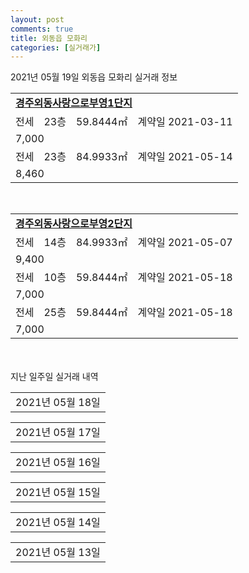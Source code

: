 ```yaml
---
layout: post
comments: true
title: 외동읍 모화리
categories: [실거래가]
---
```


2021년 05월 19일 외동읍 모화리 실거래 정보

<table>
  <tr>
    <td colspan="4" style="font-weight: bold;"><a href="https://search.naver.com/search.naver?query=경주외동사랑으로부영1단지">경주외동사랑으로부영1단지</a></td>
  </tr>
    
  <tr>
    <td>전세</td>
    <td>23층</td>
    <td>59.8444㎡</td>
    <td>계약일 2021-03-11</td>
  </tr>
  <tr>
    <td colspan="4">7,000</td>
  </tr>
    
  <tr>
    <td>전세</td>
    <td>23층</td>
    <td>84.9933㎡</td>
    <td>계약일 2021-05-14</td>
  </tr>
  <tr>
    <td colspan="4">8,460</td>
  </tr>
    
</table>
<br>
<table>
  <tr>
    <td colspan="4" style="font-weight: bold;"><a href="https://search.naver.com/search.naver?query=경주외동사랑으로부영2단지">경주외동사랑으로부영2단지</a></td>
  </tr>
    
  <tr>
    <td>전세</td>
    <td>14층</td>
    <td>84.9933㎡</td>
    <td>계약일 2021-05-07</td>
  </tr>
  <tr>
    <td colspan="4">9,400</td>
  </tr>
    
  <tr>
    <td>전세</td>
    <td>10층</td>
    <td>59.8444㎡</td>
    <td>계약일 2021-05-18</td>
  </tr>
  <tr>
    <td colspan="4">7,000</td>
  </tr>
    
  <tr>
    <td>전세</td>
    <td>25층</td>
    <td>59.8444㎡</td>
    <td>계약일 2021-05-18</td>
  </tr>
  <tr>
    <td colspan="4">7,000</td>
  </tr>
    
</table>
    
<div style="margin-top: 50px; margin-bottom: 13px">지난 일주일 실거래 내역</div>

  <table style="width: 100%; margin-bottom: 1px">
      <tr class="header">
        <td>2021년 05월 18일</td>
      </tr>
      <tr class="child" style="display: none">
        <td>
            
        <table>
          <tr>
            <td colspan="4" style="font-weight: bold;"><a href="https://search.naver.com/search.naver?query=경주외동사랑으로부영1단지">경주외동사랑으로부영1단지</a></td>
          </tr>

          <tr>
            <td>월세</td>
            <td>10층</td>
            <td>84.9933㎡</td>
            <td>계약일 2021-05-17</td>
          </tr>
          <tr>
            <td colspan="4">10 (7,000)</td>
          </tr>
    
        </table>
        <table style="margin-top: 5px">
          <tr>
            <td colspan="4" style="font-weight: bold;"><a href="https://search.naver.com/search.naver?query=경주외동사랑으로부영2단지">경주외동사랑으로부영2단지</a></td>
          </tr>
    
          <tr>
            <td>전세</td>
            <td>13층</td>
            <td>84.9933㎡</td>
            <td>계약일 2021-05-09</td>
          </tr>
          <tr>
            <td colspan="4">9,400</td>
          </tr>
    
          <tr>
            <td>전세</td>
            <td>19층</td>
            <td>59.8444㎡</td>
            <td>계약일 2021-05-16</td>
          </tr>
          <tr>
            <td colspan="4">7,000</td>
          </tr>
    
          <tr>
            <td>전세</td>
            <td>16층</td>
            <td>59.8444㎡</td>
            <td>계약일 2021-05-17</td>
          </tr>
          <tr>
            <td colspan="4">7,000</td>
          </tr>
    
          <tr>
            <td>전세</td>
            <td>13층</td>
            <td>59.8444㎡</td>
            <td>계약일 2021-05-17</td>
          </tr>
          <tr>
            <td colspan="4">7,000</td>
          </tr>
    
          <tr>
            <td>전세</td>
            <td>15층</td>
            <td>59.8444㎡</td>
            <td>계약일 2021-05-17</td>
          </tr>
          <tr>
            <td colspan="4">7,000</td>
          </tr>
    
        </table>
    
        </td>
      </tr>
  </table>
    
  <table style="width: 100%; margin-bottom: 1px">
      <tr class="header">
        <td>2021년 05월 17일</td>
      </tr>
      <tr class="child" style="display: none">
        <td>
            
        <table>
          <tr>
            <td colspan="4" style="font-weight: bold;"><a href="https://search.naver.com/search.naver?query=실거래정보없음">실거래정보없음</a></td>
          </tr>

        </table>
    
        </td>
      </tr>
  </table>
    
  <table style="width: 100%; margin-bottom: 1px">
      <tr class="header">
        <td>2021년 05월 16일</td>
      </tr>
      <tr class="child" style="display: none">
        <td>
            
        <table>
          <tr>
            <td colspan="4" style="font-weight: bold;"><a href="https://search.naver.com/search.naver?query=실거래정보없음">실거래정보없음</a></td>
          </tr>

        </table>
    
        </td>
      </tr>
  </table>
    
  <table style="width: 100%; margin-bottom: 1px">
      <tr class="header">
        <td>2021년 05월 15일</td>
      </tr>
      <tr class="child" style="display: none">
        <td>
            
        <table>
          <tr>
            <td colspan="4" style="font-weight: bold;"><a href="https://search.naver.com/search.naver?query=경주외동사랑으로부영1단지">경주외동사랑으로부영1단지</a></td>
          </tr>

          <tr>
            <td>월세</td>
            <td>14층</td>
            <td>84.9933㎡</td>
            <td>계약일 2021-04-16</td>
          </tr>
          <tr>
            <td colspan="4">10 (7,000)</td>
          </tr>
    
          <tr>
            <td>전세</td>
            <td>18층</td>
            <td>84.9933㎡</td>
            <td>계약일 2021-03-04</td>
          </tr>
          <tr>
            <td colspan="4">9,400</td>
          </tr>
    
          <tr>
            <td>전세</td>
            <td>11층</td>
            <td>59.8444㎡</td>
            <td>계약일 2021-03-19</td>
          </tr>
          <tr>
            <td colspan="4">7,000</td>
          </tr>
    
          <tr>
            <td>전세</td>
            <td>5층</td>
            <td>59.8444㎡</td>
            <td>계약일 2021-03-28</td>
          </tr>
          <tr>
            <td colspan="4">7,000</td>
          </tr>
    
          <tr>
            <td>전세</td>
            <td>28층</td>
            <td>59.8444㎡</td>
            <td>계약일 2021-03-28</td>
          </tr>
          <tr>
            <td colspan="4">7,000</td>
          </tr>
    
        </table>
        <table style="margin-top: 5px">
          <tr>
            <td colspan="4" style="font-weight: bold;"><a href="https://search.naver.com/search.naver?query=경주외동사랑으로부영2단지">경주외동사랑으로부영2단지</a></td>
          </tr>
    
          <tr>
            <td>전세</td>
            <td>5층</td>
            <td>59.8444㎡</td>
            <td>계약일 2021-04-12</td>
          </tr>
          <tr>
            <td colspan="4">7,000</td>
          </tr>
    
          <tr>
            <td>전세</td>
            <td>17층</td>
            <td>59.8444㎡</td>
            <td>계약일 2021-05-14</td>
          </tr>
          <tr>
            <td colspan="4">7,000</td>
          </tr>
    
          <tr>
            <td>전세</td>
            <td>15층</td>
            <td>84.9933㎡</td>
            <td>계약일 2021-05-14</td>
          </tr>
          <tr>
            <td colspan="4">9,400</td>
          </tr>
    
        </table>
    
        </td>
      </tr>
  </table>
    
  <table style="width: 100%; margin-bottom: 1px">
      <tr class="header">
        <td>2021년 05월 14일</td>
      </tr>
      <tr class="child" style="display: none">
        <td>
            
        <table>
          <tr>
            <td colspan="4" style="font-weight: bold;"><a href="https://search.naver.com/search.naver?query=경주외동사랑으로부영1단지">경주외동사랑으로부영1단지</a></td>
          </tr>

          <tr>
            <td>월세</td>
            <td>24층</td>
            <td>59.8444㎡</td>
            <td>계약일 2021-03-03</td>
          </tr>
          <tr>
            <td colspan="4">21 (2,000)</td>
          </tr>
    
          <tr>
            <td>월세</td>
            <td>9층</td>
            <td>84.9933㎡</td>
            <td>계약일 2021-05-11</td>
          </tr>
          <tr>
            <td colspan="4">10 (7,000)</td>
          </tr>
    
          <tr>
            <td>전세</td>
            <td>1층</td>
            <td>84.9933㎡</td>
            <td>계약일 2021-03-30</td>
          </tr>
          <tr>
            <td colspan="4">9,400</td>
          </tr>
    
          <tr>
            <td>전세</td>
            <td>1층</td>
            <td>84.9868㎡</td>
            <td>계약일 2021-05-10</td>
          </tr>
          <tr>
            <td colspan="4">9,400</td>
          </tr>
    
          <tr>
            <td>전세</td>
            <td>30층</td>
            <td>84.9933㎡</td>
            <td>계약일 2021-05-04</td>
          </tr>
          <tr>
            <td colspan="4">9,400</td>
          </tr>
    
          <tr>
            <td>전세</td>
            <td>31층</td>
            <td>84.9933㎡</td>
            <td>계약일 2021-05-13</td>
          </tr>
          <tr>
            <td colspan="4">9,400</td>
          </tr>
    
          <tr>
            <td>전세</td>
            <td>14층</td>
            <td>84.9933㎡</td>
            <td>계약일 2021-05-12</td>
          </tr>
          <tr>
            <td colspan="4">9,400</td>
          </tr>
    
        </table>
        <table style="margin-top: 5px">
          <tr>
            <td colspan="4" style="font-weight: bold;"><a href="https://search.naver.com/search.naver?query=경주외동사랑으로부영2단지">경주외동사랑으로부영2단지</a></td>
          </tr>
    
          <tr>
            <td>전세</td>
            <td>25층</td>
            <td>84.9933㎡</td>
            <td>계약일 2021-04-06</td>
          </tr>
          <tr>
            <td colspan="4">9,400</td>
          </tr>
    
          <tr>
            <td>전세</td>
            <td>5층</td>
            <td>59.8444㎡</td>
            <td>계약일 2021-05-08</td>
          </tr>
          <tr>
            <td colspan="4">7,000</td>
          </tr>
    
          <tr>
            <td>전세</td>
            <td>17층</td>
            <td>59.8444㎡</td>
            <td>계약일 2021-05-08</td>
          </tr>
          <tr>
            <td colspan="4">7,000</td>
          </tr>
    
          <tr>
            <td>전세</td>
            <td>7층</td>
            <td>59.8444㎡</td>
            <td>계약일 2021-05-13</td>
          </tr>
          <tr>
            <td colspan="4">7,000</td>
          </tr>
    
          <tr>
            <td>전세</td>
            <td>13층</td>
            <td>59.8444㎡</td>
            <td>계약일 2021-05-12</td>
          </tr>
          <tr>
            <td colspan="4">7,000</td>
          </tr>
    
          <tr>
            <td>전세</td>
            <td>15층</td>
            <td>84.9933㎡</td>
            <td>계약일 2021-05-13</td>
          </tr>
          <tr>
            <td colspan="4">9,400</td>
          </tr>
    
        </table>
    
        </td>
      </tr>
  </table>
    
  <table style="width: 100%; margin-bottom: 1px">
      <tr class="header">
        <td>2021년 05월 13일</td>
      </tr>
      <tr class="child" style="display: none">
        <td>
            
        <table>
          <tr>
            <td colspan="4" style="font-weight: bold;"><a href="https://search.naver.com/search.naver?query=성도대자연">성도대자연</a></td>
          </tr>

          <tr>
            <td>매매</td>
            <td>4층</td>
            <td>84.72㎡</td>
            <td>계약일 2021-05-05</td>
          </tr>
          <tr>
            <td colspan="4">6,400<br>기존최고가 6,400</td>
          </tr>
    
          <tr>
            <td>매매</td>
            <td>8층</td>
            <td>59.84㎡</td>
            <td>계약일 2021-05-06</td>
          </tr>
          <tr>
            <td colspan="4">6,000<br>기존최고가 6,400</td>
          </tr>
    
        </table>
        <table style="margin-top: 5px">
          <tr>
            <td colspan="4" style="font-weight: bold;"><a href="https://search.naver.com/search.naver?query=경주외동사랑으로부영1단지">경주외동사랑으로부영1단지</a></td>
          </tr>
    
          <tr>
            <td>전세</td>
            <td>14층</td>
            <td>59.8444㎡</td>
            <td>계약일 2021-05-12</td>
          </tr>
          <tr>
            <td colspan="4">7,000</td>
          </tr>
    
          <tr>
            <td>전세</td>
            <td>2층</td>
            <td>59.8444㎡</td>
            <td>계약일 2021-05-03</td>
          </tr>
          <tr>
            <td colspan="4">7,000</td>
          </tr>
    
        </table>
        <table style="margin-top: 5px">
          <tr>
            <td colspan="4" style="font-weight: bold;"><a href="https://search.naver.com/search.naver?query=경주외동사랑으로부영2단지">경주외동사랑으로부영2단지</a></td>
          </tr>
    
          <tr>
            <td>전세</td>
            <td>15층</td>
            <td>59.8444㎡</td>
            <td>계약일 2021-04-29</td>
          </tr>
          <tr>
            <td colspan="4">7,000</td>
          </tr>
    
          <tr>
            <td>전세</td>
            <td>17층</td>
            <td>84.9933㎡</td>
            <td>계약일 2021-05-11</td>
          </tr>
          <tr>
            <td colspan="4">9,400</td>
          </tr>
    
          <tr>
            <td>전세</td>
            <td>20층</td>
            <td>59.8444㎡</td>
            <td>계약일 2021-05-12</td>
          </tr>
          <tr>
            <td colspan="4">7,000</td>
          </tr>
    
        </table>
    
        </td>
      </tr>
  </table>
    

